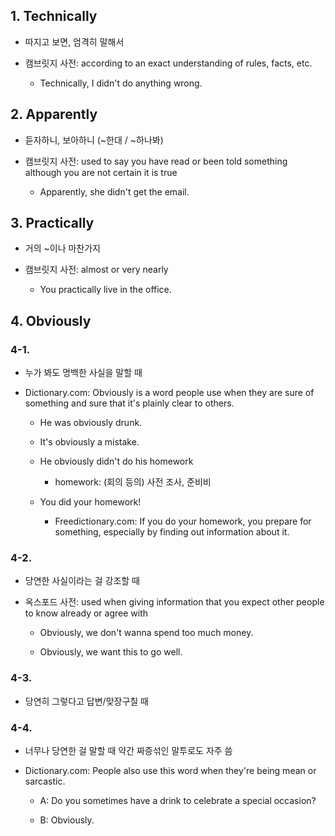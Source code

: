 ## 1. Technically

- 따지고 보면, 엄격히 말해서

- 캠브릿지 사전: according to an exact understanding of rules, facts, etc.

    - Technically, I didn't do anything wrong.

## 2. Apparently

- 듣자하니, 보아하니 (~한대 / ~하나봐)

- 캠브릿지 사전: used to say you have read or been told something although you are not certain it is true

    - Apparently, she didn't get the email.

## 3. Practically

- 거의 ~이나 마찬가지

- 캠브릿지 사전: almost or very nearly

    - You practically live in the office.

## 4. Obviously


### 4-1.

- 누가 봐도 명백한 사실을 말할 때

- Dictionary.com: Obviously is a word people use when they are sure of something and sure that it's plainly clear to others.

    - He was obviously drunk.

    - It's obviously a mistake.

    - He obviously didn't do his homework

        - homework: (회의 등의) 사전 조사, 준비비

    - You did your homework!
        
        - Freedictionary.com: If you do your homework, you prepare for something, especially by finding out information about it.

### 4-2.

- 당연한 사실이라는 걸 강조할 때

- 옥스포드 사전: used when giving information that you expect other people to know already or agree with

    - Obviously, we don't wanna spend too much money.

    - Obviously, we want this to go well.

### 4-3.

- 당연히 그렇다고 답변/맞장구칠 때

### 4-4.

- 너무나 당연한 걸 말할 때 약간 짜증섞인 말투로도 자주 씀

- Dictionary.com: People also use this word when they're being mean or sarcastic.

    - A: Do you sometimes have a drink to celebrate a special occasion? 
    
    - B: Obviously.

